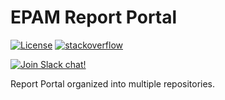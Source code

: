 # EPAM Report Portal
[![License](https://img.shields.io/badge/license-GPLv3-blue.svg)](http://www.gnu.org/licenses/gpl-3.0.html)
[![stackoverflow](https://img.shields.io/badge/reportportal-stackoverflow-orange.svg?style=flat)](http://stackoverflow.com/questions/tagged/reportportal)

[![Join Slack chat!](https://reportporal-slack-auto.herokuapp.com/badge.svg)](https://reportporal-slack-auto.herokuapp.com)

Report Portal organized into multiple repositories.


